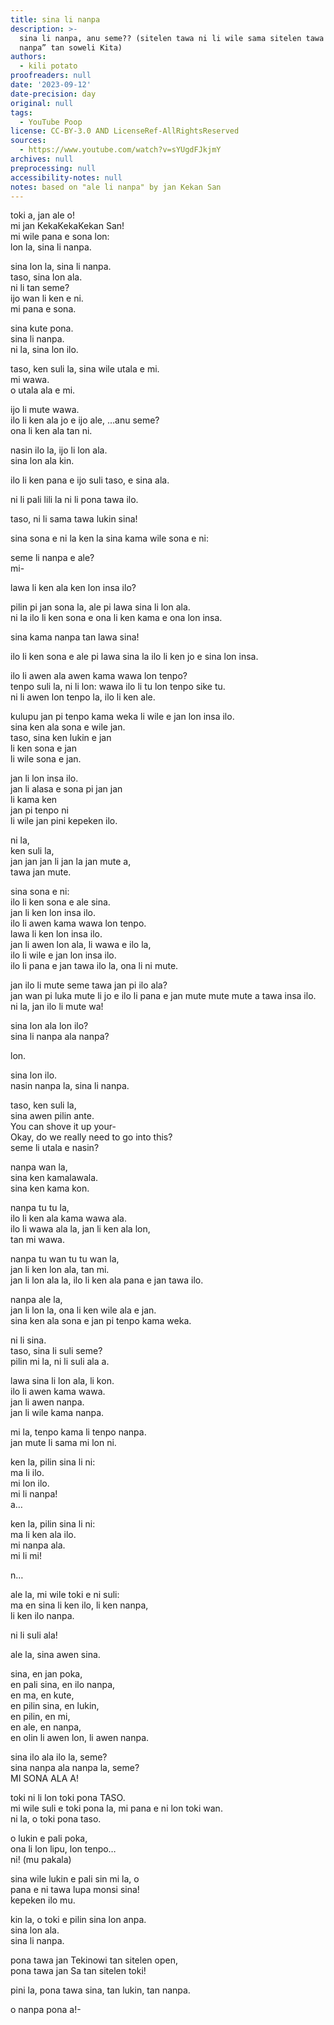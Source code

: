 ```yaml
---
title: sina li nanpa
description: >-
  sina li nanpa, anu seme?? (sitelen tawa ni li wile sama sitelen tawa “ilo pi
  nanpa” tan soweli Kita)
authors:
  - kili potato
proofreaders: null
date: '2023-09-12'
date-precision: day
original: null
tags:
  - YouTube Poop
license: CC-BY-3.0 AND LicenseRef-AllRightsReserved
sources:
  - https://www.youtube.com/watch?v=sYUgdFJkjmY
archives: null
preprocessing: null
accessibility-notes: null
notes: based on "ale li nanpa" by jan Kekan San
---
```


toki a, jan ale o!  
mi jan KekaKekaKekan San!  
mi wile pana e sona lon:  
lon la, sina li nanpa.

sina lon la, sina li nanpa.  
taso, sina lon ala.  
ni li tan seme?  
ijo wan li ken e ni.  
mi pana e sona.

sina kute pona.  
sina li nanpa.  
ni la, sina lon ilo.

taso, ken suli la, sina wile utala e mi.  
mi wawa.  
o utala ala e mi.

ijo li mute wawa.  
ilo li ken ala jo e ijo ale, …anu seme?  
ona li ken ala tan ni.

nasin ilo la, ijo li lon ala.  
sina lon ala kin.

ilo li ken pana e ijo suli taso, e sina ala.

ni li pali lili la ni li pona tawa ilo.

taso, ni li sama tawa lukin sina!

sina sona e ni la ken la sina kama wile sona e ni:

seme li nanpa e ale?  
mi-

lawa li ken ala ken lon insa ilo?

pilin pi jan sona la, ale pi lawa sina li lon ala.  
ni la ilo li ken sona e ona li ken kama e ona lon insa.

sina kama nanpa tan lawa sina!

ilo li ken sona e ale pi lawa sina la ilo li ken jo e sina lon insa.

ilo li awen ala awen kama wawa lon tenpo?  
tenpo suli la, ni li lon: wawa ilo li tu lon tenpo sike tu.  
ni li awen lon tenpo la, ilo li ken ale.

kulupu jan pi tenpo kama weka li wile e jan lon insa ilo.  
sina ken ala sona e wile jan.  
taso, sina ken lukin e jan  
li ken sona e jan  
li wile sona e jan.

jan li lon insa ilo.  
jan li alasa e sona pi jan jan  
li kama ken  
jan pi tenpo ni  
li wile jan pini kepeken ilo.

ni la,  
ken suli la,  
jan jan jan li jan la jan mute a,  
tawa jan mute.

sina sona e ni:  
ilo li ken sona e ale sina.  
jan li ken lon insa ilo.  
ilo li awen kama wawa lon tenpo.  
lawa li ken lon insa ilo.  
jan li awen lon ala, li wawa e ilo la,  
ilo li wile e jan lon insa ilo.  
ilo li pana e jan tawa ilo la, ona li ni mute.

jan ilo li mute seme tawa jan pi ilo ala?  
jan wan pi luka mute li jo e ilo li pana e jan mute mute mute a tawa insa ilo.  
ni la, jan ilo li mute wa!

sina lon ala lon ilo?  
sina li nanpa ala nanpa?

lon.

sina lon ilo.  
nasin nanpa la, sina li nanpa.

taso, ken suli la,  
sina awen pilin ante.  
You can shove it up your-  
Okay, do we really need to go into this?  
seme li utala e nasin?

nanpa wan la,  
sina ken kamalawala.  
sina ken kama kon.

nanpa tu tu la,  
ilo li ken ala kama wawa ala.  
ilo li wawa ala la, jan li ken ala lon,  
tan mi wawa.

nanpa tu wan tu tu wan la,  
jan li ken lon ala, tan mi.  
jan li lon ala la, ilo li ken ala pana e jan tawa ilo.

nanpa ale la,  
jan li lon la, ona li ken wile ala e jan.  
sina ken ala sona e jan pi tenpo kama weka.

ni li sina.  
taso, sina li suli seme?  
pilin mi la, ni li suli ala a.

lawa sina li lon ala, li kon.  
ilo li awen kama wawa.  
jan li awen nanpa.  
jan li wile kama nanpa.

mi la, tenpo kama li tenpo nanpa.  
jan mute li sama mi lon ni.

ken la, pilin sina li ni:  
ma li ilo.  
mi lon ilo.  
mi li nanpa!  
a…

ken la, pilin sina li ni:  
ma li ken ala ilo.  
mi nanpa ala.  
mi li mi!

n…

ale la, mi wile toki e ni suli:  
ma en sina li ken ilo, li ken nanpa,  
li ken ilo nanpa.

ni li suli ala!

ale la, sina awen sina.

sina, en jan poka,  
en pali sina, en ilo nanpa,  
en ma, en kute,  
en pilin sina, en lukin,  
en pilin, en mi,  
en ale, en nanpa,  
en olin li awen lon, li awen nanpa.

sina ilo ala ilo la, seme?  
sina nanpa ala nanpa la, seme?  
MI SONA ALA A!

toki ni li lon toki pona TASO.  
mi wile suli e toki pona la, mi pana e ni lon toki wan.  
ni la, o toki pona taso.

o lukin e pali poka,  
ona li lon lipu, lon tenpo…  
ni! (mu pakala)

sina wile lukin e pali sin mi la, o  
pana e ni tawa lupa monsi sina!  
kepeken ilo mu.

kin la, o toki e pilin sina lon anpa.  
sina lon ala.  
sina li nanpa.

pona tawa jan Tekinowi tan sitelen open,  
pona tawa jan Sa tan sitelen toki!

pini la, pona tawa sina, tan lukin, tan nanpa.

o nanpa pona a!-
